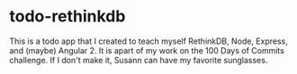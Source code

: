 # todo-rethinkdb

This is a todo app that I created to teach myself RethinkDB, Node, Express, and (maybe) Angular 2.  It is apart of my work on the 100 Days of Commits challenge.  If I don't make it, Susann can have my favorite sunglasses.
